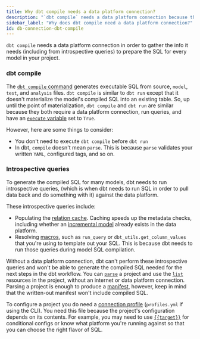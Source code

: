 ```yaml
---
title: Why dbt compile needs a data platform connection?
description: "`dbt compile` needs a data platform connection because the work it does depends on the current state of your warehouse"
sidebar_label: "Why does dbt compile need a data platform connection?"
id: db-connection-dbt-compile
---
```


`dbt compile` needs a data platform connection in order to gather the info it needs (including from introspective queries) to prepare the SQL for every model in your project.

### dbt compile

The [`dbt compile` command](/reference/commands/compile) generates executable SQL from source, `model`, `test`, and `analysis` files. `dbt compile` is similar to `dbt run` except that it doesn't materialize the model's compiled SQL into an existing table. So, up until the point of materialization, `dbt compile` and `dbt run` are similar because they both require a data platform connection, run queries, and have an [`execute` variable](/reference/dbt-jinja-functions/execute) set to `True`. 

However, here are some things to consider:

- You don't need to execute `dbt compile` before `dbt run`
- In dbt, `compile` doesn't mean `parse`. This is because `parse` validates your written `YAML`, configured tags, and so on.

### Introspective queries

To generate the compiled SQL for many models, dbt needs to run introspective queries, (which is when dbt needs to run SQL in order to pull data back and do something with it) against the data platform.

These introspective queries include:

- Populating the [relation cache](/guides/advanced/creating-new-materializations#update-the-relation-cache). Caching speeds up the metadata checks, including whether an [incremental model](/docs/build/incremental-models) already exists in the data platform. 
- Resolving [macros](/docs/build/jinja-macros#macros), such as `run_query` or `dbt_utils.get_column_values` that you're using to template out your SQL. This is because dbt needs to run those queries during model SQL compilation. 

Without a data platform connection, dbt can't perform these introspective queries and won't be able to generate the compiled SQL needed for the next steps in the dbt workflow. You can [`parse`](/reference/commands/parse) a project and use the [`list`](/reference/commands/list) resources in the project, without an internet or data platform connection. Parsing a project is enough to produce a [manifest](/reference/artifacts/manifest-json), however, keep in mind that the written-out manifest won't include compiled SQL.

To configure a project you do need a [connection profile](/docs/core/connection-profiles) (`profiles.yml` if using the CLI). You need this file because the project's configuration depends on its contents. For example, you may need to use [`{{target}}`](/reference/dbt-jinja-functions/target) for conditional configs or know what platform you're running against so that you can choose the right flavor of SQL. 



